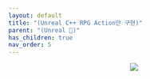 ```yaml
---
layout: default
title: "(Unreal C++ RPG Action만 구현)"
parent: "(Unreal 🚀)"
has_children: true
nav_order: 5
---
```


<p align="center">
  <img src="https://taehyungs-programming-blog.github.io/blog/assets/images/unreal/unreal_cpp_1/1-cpp-0-1.gif"/>
</p>
